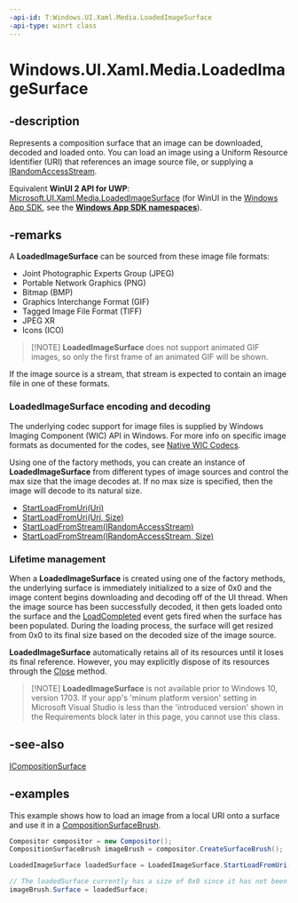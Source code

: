 ```yaml
---
-api-id: T:Windows.UI.Xaml.Media.LoadedImageSurface
-api-type: winrt class
---
```


<!-- Class syntax.
public class LoadedImageSurface : IClosable, ICompositionSurface
-->

# Windows.UI.Xaml.Media.LoadedImageSurface

## -description
Represents a composition surface that an image can be downloaded, decoded and loaded onto. You can load an image using a Uniform Resource Identifier (URI) that references an image source file, or supplying a [IRandomAccessStream](../windows.storage.streams/irandomaccessstream.md).

Equivalent **WinUI 2 API for UWP**: [Microsoft.UI.Xaml.Media.LoadedImageSurface](/windows/winui/api/microsoft.ui.xaml.media.loadedimagesurface) (for WinUI in the [Windows App SDK](/windows/apps/windows-app-sdk/), see the **[Windows App SDK namespaces](/windows/windows-app-sdk/api/winrt/)**).

## -remarks
A **LoadedImageSurface** can be sourced from these image file formats:

* Joint Photographic Experts Group (JPEG)
* Portable Network Graphics (PNG)
* Bitmap (BMP)
* Graphics Interchange Format (GIF)
* Tagged Image File Format (TIFF)
* JPEG XR
* Icons (ICO)

> [!NOTE] **LoadedImageSurface** does not support animated GIF images, so only the first frame of an animated GIF will be shown.

If the image source is a stream, that stream is expected to contain an image file in one of these formats.

### LoadedImageSurface encoding and decoding
The underlying codec support for image files is supplied by Windows Imaging Component (WIC) API in Windows. For more info on specific image formats as documented for the codes, see
[Native WIC Codecs](/windows/desktop/wic/native-wic-codecs).

Using one of the factory methods, you can create an instance of **LoadedImageSurface** from different types of image sources and control the max size that the image decodes at. If 
no max size is specified, then the image will decode to its natural size.

* [StartLoadFromUri(Uri)](loadedimagesurface_startloadfromuri_1520650003.md)
* [StartLoadFromUri(Uri, Size)](loadedimagesurface_startloadfromuri_2119955733.md)
* [StartLoadFromStream(IRandomAccessStream)](loadedimagesurface_startloadfromstream_1253534602.md)
* [StartLoadFromStream(IRandomAccessStream, Size)](loadedimagesurface_startloadfromstream_1850726798.md)

### Lifetime management
When a **LoadedImageSurface** is created using one of the factory methods, the underlying surface is immediately initialized to a size of 0x0 and the image content begins
downloading and decoding off of the UI thread. When the image source has been successfully decoded, it then gets loaded onto the surface and the [LoadCompleted](loadedimagesurface_loadcompleted.md) event gets fired
when the surface has been populated. During the loading process, the surface will get resized from 0x0 to its final size based on the decoded size of the image source.

**LoadedImageSurface** automatically retains all of its resources until it loses its final reference. However, you may explicitly dispose of its resources through the [Close](loadedimagesurface_close_811482585.md) method.

> [!NOTE] **LoadedImageSurface** is not available prior to Windows 10, version 1703. If your app's 'minum platform version' setting in Microsoft Visual Studio is less
> than the 'introduced version' shown in the Requirements block later in this page, you cannot use this class.

## -see-also

[ICompositionSurface](../windows.ui.composition/icompositionsurface.md)

## -examples
This example shows how to load an image from a local URI onto a surface and use it in a [CompositionSurfaceBrush](../windows.ui.composition/compositionsurfacebrush.md).

```csharp
Compositor compositor = new Compositor();
CompositionSurfaceBrush imageBrush = compositor.CreateSurfaceBrush();

LoadedImageSurface loadedSurface = LoadedImageSurface.StartLoadFromUri(new Uri("ms-appx:///Assets/myPic.jpg"), new Size(200.0, 400.0));

// The loadedSurface currently has a size of 0x0 since it has not been downloaded, decoded and loaded to the surface yet
imageBrush.Surface = loadedSurface;
```
